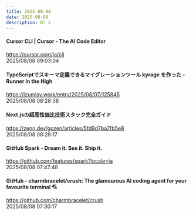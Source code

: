 ```yaml
---
title: 2025-08-08
date: 2025-08-08
description: B! 5
---
```


#### Cursor CLI | Cursor - The AI Code Editor
https://cursor.com/ja/cli<br>
2025/08/08 09:03:04<br>


#### TypeScriptでスキーマ定義できるマイグレーションツール kyrage を作った - Runner in the High
https://izumisy.work/entry/2025/08/07/125845<br>
2025/08/08 08:28:38<br>


#### Next.jsの超高性価比技術スタック完全ガイド
https://zenn.dev/gozen/articles/5fd9d7ba7fb5e8<br>
2025/08/08 08:28:17<br>


#### GitHub Spark - Dream it. See it. Ship it.
https://github.com/features/spark?locale=ja<br>
2025/08/08 07:47:48<br>


#### GitHub - charmbracelet/crush: The glamourous AI coding agent for your favourite terminal 💘
https://github.com/charmbracelet/crush<br>
2025/08/08 07:30:17<br>


